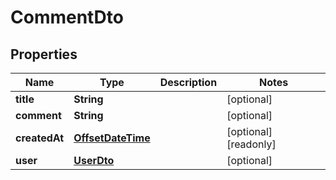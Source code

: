 
# CommentDto

## Properties

Name | Type | Description | Notes
------------ | ------------- | ------------- | -------------
**title** | **String** |  |  [optional]
**comment** | **String** |  |  [optional]
**createdAt** | [**OffsetDateTime**](OffsetDateTime.md) |  |  [optional] [readonly]
**user** | [**UserDto**](UserDto.md) |  |  [optional]



